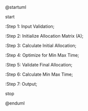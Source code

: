 @startuml

start

:Step 1: Input Validation;

:Step 2: Initialize Allocation Matrix (A);

:Step 3: Calculate Initial Allocation;

:Step 4: Optimize for Min Max Time;

:Step 5: Validate Final Allocation;

:Step 6: Calculate Min Max Time;

:Step 7: Output;

stop

@enduml
